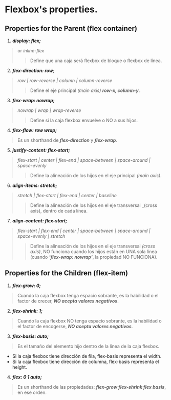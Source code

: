 # Flexbox's properties.

## Properties for the Parent (flex container)

1. ***display: flex;***
> or _inline-flex_
>> Define que una caja será flexbox de bloque o flexbox de línea. 


2. ***flex-direction: row;***
> _row | row-reverse | column | column-reverse_
>> Define el eje principal *(main axis)* ***row-x, column-y***.


3. ***flex-wrap: nowrap;***
> _nowrap | wrap | wrap-reverse_
>> Define si la caja flexbox envuelve o NO a sus hijos.


4. ***flex-flow: row wrap;***
> Es un shorthand de ***flex-direction*** y ***flex-wrap***.


5. ***justify-content: flex-start;*** 
> _flex-start | center | flex-end | space-between | space-around | space-evenly_
>> Define la alineación de los hijos en el eje principal _(main axis)_.


6. ***align-items: stretch;***
> _stretch | flex-start | flex-end | center | baseline_
>> Define la alineación de los hijos en el eje transversal _(cross axis), dentro de cada línea.


7. ***align-content: flex-start;***
> _flex-start | flex-end | center | space-between | space-around | space-evenly | stretch_
>> Define la alineación de los hijos en el eje transversal _(cross axis)_, NO funciona cuando los hijos están en UNA sola línea (cuando ***'flex-wrap: nowrap'***, la propiedad NO FUNCIONA).





## Properties for the Children (flex-item)

1. ***flex-grow: 0;***
> Cuando la caja flexbox tenga espacio sobrante, es la habilidad o el factor de crecer, ***NO acepta valores negativos***.


2. ***flex-shrink: 1;***
> Cuando la caja flexbox NO tenga espacio sobrante, es la habilidad o el factor de encogerse, ***NO acepta valores negativos***.


3. ***flex-basis: auto;***
> Es el tamaño del elemento hijo dentro de la línea de la caja flexbox. 
* Si la caja flexbox tiene dirección de fila, flex-basis representa el width. 
* Si la caja flexbox tiene dirección de columna, flex-basis representa el height.


4. ***flex: 0 1 auto;***
> Es un shorthand de las propiedades: ***flex-grow flex-shrink flex basis***, en ese orden.